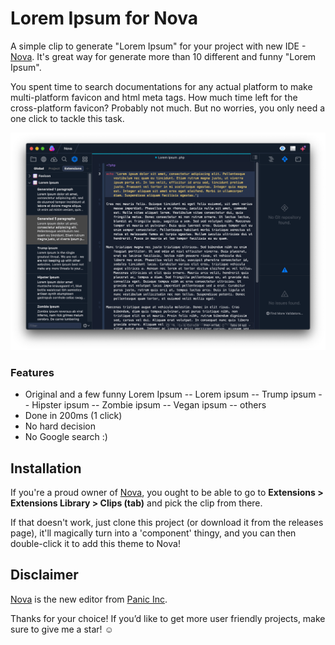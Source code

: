 # Lorem Ipsum for Nova

A simple clip to generate "Lorem Ipsum" for your project with new IDE - [Nova](https://nova.app/). It's great way for generate more than 10 different and funny "Lorem Ipsum".

You spent time to search documentations for any actual platform to make multi-platform favicon and html meta tags. How much time left for the cross-platform favicon? Probably not much. But no worries, you only need a one click to tackle this task.

![Lorem Ipsum for Nova](https://github.com/PerfectoWeb/nova-lorem-clip/raw/master/example_preview.png)

### Features
- Original and a few funny Lorem Ipsum
-- Lorem ipsum
-- Trump ipsum
-- Hipster ipsum
-- Zombie ipsum
-- Vegan ipsum
-- others
- Done in 200ms (1 click)
- No hard decision
- No Google search :)

## Installation
If you're a proud owner of [Nova](https://panic.com/nova), you ought to be able to go to **Extensions > Extensions Library > Clips (tab)** and pick the clip from there.

If that doesn't work, just clone this project (or download it from the releases page), it'll magically turn into a 'component' thingy, and you can then double-click it to add this theme to Nova!

## Disclaimer

[Nova](https://panic.com/nova) is the new editor from [Panic Inc](https://panic.com).

Thanks for your choice!
If you’d like to get more user friendly projects, make sure to give me a star! ☺️